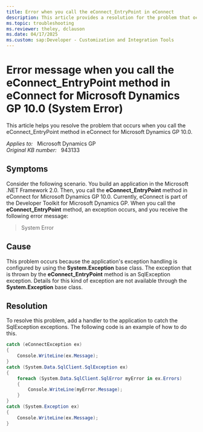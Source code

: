 ```yaml
---
title: Error when you call the eConnect_EntryPoint in eConnect
description: This article provides a resolution for the problem that occurs when you call the eConnect_EntryPoint method in eConnect for Microsoft Dynamics GP 10.0.
ms.topic: troubleshooting
ms.reviewer: theley, dclauson
ms.date: 04/17/2025
ms.custom: sap:Developer - Customization and Integration Tools
---
```

# Error message when you call the eConnect_EntryPoint method in eConnect for Microsoft Dynamics GP 10.0 (System Error)

This article helps you resolve the problem that occurs when you call the eConnect_EntryPoint method in eConnect for Microsoft Dynamics GP 10.0.

_Applies to:_ &nbsp; Microsoft Dynamics GP  
_Original KB number:_ &nbsp; 943133

## Symptoms

Consider the following scenario. You build an application in the Microsoft .NET Framework 2.0. Then, you call the **eConnect_EntryPoint** method in eConnect for Microsoft Dynamics GP 10.0. Currently, eConnect is part of the Developer Toolkit for Microsoft Dynamics GP. When you call the **eConnect_EntryPoint** method, an exception occurs, and you receive the following error message:

> System Error

## Cause

This problem occurs because the application's exception handling is configured by using the **System.Exception** base class. The exception that is thrown by the **eConnect_EntryPoint** method is an SqlException exception. Details for this kind of exception are not available through the **System.Exception** base class.

## Resolution

To resolve this problem, add a handler to the application to catch the SqlException exceptions. The following code is an example of how to do this.

```csharp
catch (eConnectException ex)
{ 
    Console.WriteLine(ex.Message); 
}
catch (System.Data.SqlClient.SqlException ex) 
{ 
    foreach (System.Data.SqlClient.SqlError myError in ex.Errors) 
    { 
        Console.WriteLine(myError.Message); 
    } 
} 
catch (System.Exception ex) 
{ 
    Console.WriteLine(ex.Message);
}
```
